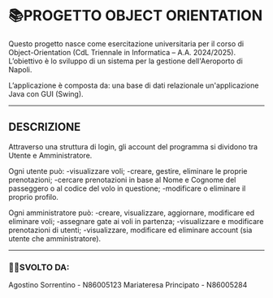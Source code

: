 # 📚PROGETTO OBJECT ORIENTATION
Questo progetto nasce come esercitazione universitaria per il corso di Object-Orientation (CdL Triennale in Informatica – A.A. 2024/2025). L’obiettivo è lo sviluppo di un sistema per la gestione dell'Aeroporto di Napoli.

L’applicazione è composta da:
una base di dati relazionale
un'applicazione Java con GUI (Swing).

---

## DESCRIZIONE
Attraverso una struttura di login, gli account del programma si dividono tra Utente e Amministratore.

Ogni utente può:
-visualizzare voli;
-creare, gestire, eliminare le proprie prenotazioni;
-cercare prenotazioni in base al Nome e Cognome del passeggero o al codice del volo in questione;
-modificare o eliminare il proprio profilo.

Ogni amministratore può:
-creare, visualizzare, aggiornare, modificare ed eliminare voli;
-assegnare gate ai voli in partenza;
-visualizzare e modificare prenotazioni di utenti;
-visualizzare, modificare ed eliminare account (sia utente che amministratore).

---

### 👨‍💻SVOLTO DA:
Agostino Sorrentino - N86005123
Mariateresa Principato - N86005284

